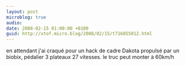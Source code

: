 ```yaml
---
layout: post
microblog: true
audio: 
date: 2008-02-15 01:00:00 +0100
guid: http://xtof.micro.blog/2008/02/15/t716055012.html
---
```

en attendant j'ai craqué pour un hack de cadre Dakota propulsé par un biobix, pédalier 3 plateaux 27 vitesses. le truc peut monter à 60km/h
